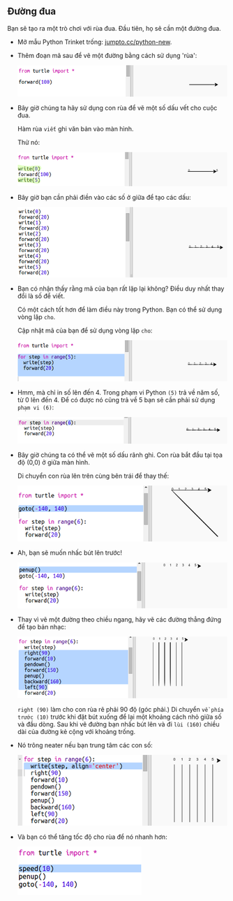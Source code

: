 ## Đường đua

Bạn sẽ tạo ra một trò chơi với rùa đua. Đầu tiên, họ sẽ cần một đường đua.

+ Mở mẫu Python Trinket trống: <a href="http://jumpto.cc/python-new" target="_blank">jumpto.cc/python-new</a>.

+ Thêm đoạn mã sau để vẽ một đường bằng cách sử dụng 'rùa':
    
    ![ảnh chụp màn hình](images/race-forward.png)

+ Bây giờ chúng ta hãy sử dụng con rùa để vẽ một số dấu vết cho cuộc đua.
    
    Hàm rùa `viết` ghi văn bản vào màn hình.
    
    Thử nó:
    
    ![ảnh chụp màn hình](images/race-markings1.png)

+ Bây giờ bạn cần phải điền vào các số ở giữa để tạo các dấu:
    
    ![ảnh chụp màn hình](images/race-markings2.png)

+ Bạn có nhận thấy rằng mã của bạn rất lặp lại không? Điều duy nhất thay đổi là số để viết.
    
    Có một cách tốt hơn để làm điều này trong Python. Bạn có thể sử dụng vòng lặp `cho`.
    
    Cập nhật mã của bạn để sử dụng vòng lặp `cho`:
    
    ![ảnh chụp màn hình](images/race-for.png)

+ Hmm, mà chỉ in số lên đến 4. Trong phạm vi Python `(5)` trả về năm số, từ 0 lên đến 4. Để có được nó cũng trả về 5 bạn sẽ cần phải sử dụng `phạm vi (6)`:
    
    ![ảnh chụp màn hình](images/race-range.png)

+ Bây giờ chúng ta có thể vẽ một số dấu rãnh ghi. Con rùa bắt đầu tại tọa độ (0,0) ở giữa màn hình.
    
    Di chuyển con rùa lên trên cùng bên trái để thay thế:
    
    ![ảnh chụp màn hình](images/race-goto.png)

+ Ah, bạn sẽ muốn nhấc bút lên trước!
    
    ![ảnh chụp màn hình](images/race-penup.png)

+ Thay vì vẽ một đường theo chiều ngang, hãy vẽ các đường thẳng đứng để tạo bản nhạc:
    
    ![ảnh chụp màn hình](images/race-lines.png)
    
    `right (90)` làm cho con rùa rẽ phải 90 độ (góc phải.) Di chuyển `về phía trước (10)` trước khi đặt bút xuống để lại một khoảng cách nhỏ giữa số và đầu dòng. Sau khi vẽ đường bạn nhấc bút lên và đi `lùi (160)` chiều dài của đường kẻ cộng với khoảng trống.

+ Nó trông neater nếu bạn trung tâm các con số:
    
    ![ảnh chụp màn hình](images/race-center.png)

+ Và bạn có thể tăng tốc độ cho rùa để nó nhanh hơn:
    
    ![ảnh chụp màn hình](images/race-speed.png)